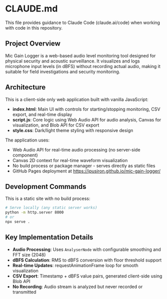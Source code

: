 # CLAUDE.md

This file provides guidance to Claude Code (claude.ai/code) when working with code in this repository.

## Project Overview

Mic Gain Logger is a web-based audio level monitoring tool designed for physical security and acoustic surveillance. It visualizes and logs microphone input levels (in dBFS) without recording actual audio, making it suitable for field investigations and security monitoring.

## Architecture

This is a client-side only web application built with vanilla JavaScript:
- **index.html**: Main UI with controls for starting/stopping monitoring, CSV export, and real-time display
- **script.js**: Core logic using Web Audio API for audio analysis, Canvas for visualization, and Blob API for CSV export
- **style.css**: Dark/light theme styling with responsive design

The application uses:
- Web Audio API for real-time audio processing (no server-side component)
- Canvas 2D context for real-time waveform visualization
- No build process or package manager - serves directly as static files
- GitHub Pages deployment at https://ipusiron.github.io/mic-gain-logger/

## Development Commands

This is a static site with no build process:
```bash
# Serve locally (any static server works)
python -m http.server 8000
# or
npx serve .
```

## Key Implementation Details

- **Audio Processing**: Uses `AnalyserNode` with configurable smoothing and FFT size (2048)
- **dBFS Calculation**: RMS to dBFS conversion with floor threshold support
- **Real-time Updates**: requestAnimationFrame loop for smooth visualization
- **CSV Export**: Timestamp + dBFS value pairs, generated client-side using Blob API
- **No Recording**: Audio stream is analyzed but never recorded or transmitted
